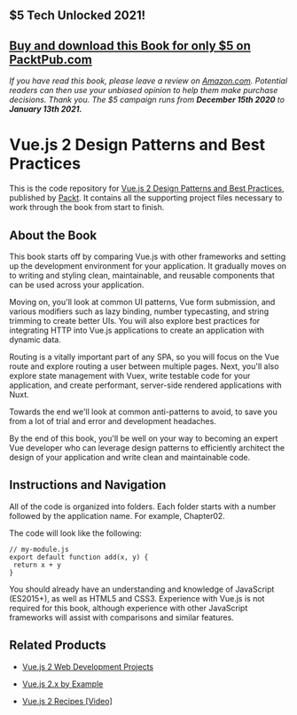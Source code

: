 ## $5 Tech Unlocked 2021!
[Buy and download this Book for only $5 on PacktPub.com](https://www.packtpub.com/product/vue-js-2-design-patterns-and-best-practices/9781788839792)
-----
*If you have read this book, please leave a review on [Amazon.com](https://www.amazon.com/gp/product/178883979X).     Potential readers can then use your unbiased opinion to help them make purchase decisions. Thank you. The $5 campaign         runs from __December 15th 2020__ to __January 13th 2021.__*

# Vue.js 2 Design Patterns and Best Practices
This is the code repository for [Vue.js 2 Design Patterns and Best Practices](https://www.packtpub.com/web-development/vuejs-design-patterns-and-best-practices?utm_source=github&utm_medium=repository&utm_campaign=9781788839792), published by [Packt](https://www.packtpub.com/?utm_source=github). It contains all the supporting project files necessary to work through the book from start to finish.
## About the Book
This book starts off by comparing Vue.js with other frameworks and setting up the development environment for your application. It gradually moves on to writing and styling clean, maintainable, and reusable components that can be used across your application.

Moving on, you'll look at common UI patterns, Vue form submission, and various modifiers such as lazy binding, number typecasting, and string trimming to create better UIs. You will also explore best practices for integrating HTTP into Vue.js applications to create an application with dynamic data.

Routing is a vitally important part of any SPA, so you will focus on the Vue route and explore routing a user between multiple pages. Next, you'll also explore state management with Vuex, write testable code for your application, and create performant, server-side rendered applications with Nuxt.

Towards the end we'll look at common anti-patterns to avoid, to save you from a lot of trial and error and development headaches.

By the end of this book, you'll be well on your way to becoming an expert Vue developer who can leverage design patterns to efficiently architect the design of your application and write clean and maintainable code.

## Instructions and Navigation
All of the code is organized into folders. Each folder starts with a number followed by the application name. For example, Chapter02.



The code will look like the following:
```
// my-module.js
export default function add(x, y) {
 return x + y
}
```

You should already have an understanding and knowledge of JavaScript (ES2015+), as well as HTML5 and CSS3.
Experience with Vue.js is not required for this book, although experience with other JavaScript frameworks will assist with comparisons and similar features.

## Related Products
* [Vue.js 2 Web Development Projects](https://www.packtpub.com/web-development/vuejs-2-web-development-projects?utm_source=github&utm_medium=repository&utm_campaign=9781787127463)

* [Vue.js 2.x by Example](https://www.packtpub.com/application-development/vuejs-2x-example?utm_source=github&utm_medium=repository&utm_campaign=9781788293464)

* [Vue.js 2 Recipes [Video]](https://www.packtpub.com/application-development/vuejs-2-recipes-video?utm_source=github&utm_medium=repository&utm_campaign=9781787281479)
